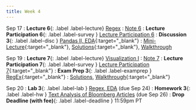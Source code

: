 ```yaml
---
title: Week 4
---
```


Sep 17
: **Lecture 6**{: .label .label-lecture} [Regex](lecture/lec06)
    : [Note 6](https://ds100.org/course-notes/regex/regex.html)
: **Lecture Participation 6**{: .label .label-survey } [Lecture Participation 6](https://app.sli.do/event/rsUHs9fC9TdGkQs6yV4e3e/embed/polls/5b7d8aed-2306-452c-b86b-661ecd29f22a)
: **Discussion 3**{: .label .label-disc } [Pandas II, EDA](https://drive.google.com/file/d/1_Vdx0mSN1tIvcS_Ggh8EHdJtm6-qnG02/view?usp=sharing){:target="_blank"}
    : [Mini-Lecture](https://www.youtube.com/watch?v=9jFqjbPLThc&list=PLQCcNQgUcDfplNp0itu2QqVjoDE9u5iow&index=3){:target="_blank"}, [Solutions](https://drive.google.com/file/d/1JEz2hBiHgrJypLcgr6NIvO9fZ60kzWuv/view?usp=sharing){:target="_blank"}, [Walkthrough](https://youtu.be/7ldQo1c43Tk?list=PLQCcNQgUcDfqmlPHfV6FB9DcGD_-G0hzV)


Sep 19
: **Lecture 7**{: .label .label-lecture} [Visualization I](lecture/lec07)
    : [Note 7](https://ds100.org/course-notes/visualization_1/visualization_1.html)
: **Lecture Participation 7**{: .label .label-survey } [Lecture Participation 7](https://app.sli.do/event/4PCmeWwgpDsW9Xw3AK9ZNY/embed/polls/23a5fd57-5b6c-409d-adef-3e493c2cbe5e){:target="_blank"}
: **Exam Prep 3**{: .label .label-examprep } [RegEx](https://drive.google.com/file/d/1jCgdlt_lQZ-0BWcQmvvmOAPNhZ4pqND2/view?usp=sharing){:target="_blank"}
    : [Solutions](https://drive.google.com/file/d/1STSj_ti-Ai169Zng-vA-Q0ZwQ6JGm-DM/view?usp=sharing), [Walkthrough](https://www.youtube.com/watch?v=0GiW-AY8Jts&list=PLQCcNQgUcDfp9alGSVc_anQKPSLA5H2S_&index=2&pp=iAQB){:target="_blank"}

Sep 20
: **Lab 3**{: .label .label-lab } [Regex, EDA](https://data100.datahub.berkeley.edu/hub/user-redirect/git-pull?repo=https%3A%2F%2Fgithub.com%2FDS-100%2Fsp25-student&urlpath=lab%2Ftree%2Fsp25-student%2Flab%2Flab03%2Flab03.ipynb&branch=main) (due Sep 24)
: **Homework 3**{: .label .label-hw } [Text Analysis of Bloomberg Articles](https://data100.datahub.berkeley.edu/hub/user-redirect/git-pull?repo=https%3A%2F%2Fgithub.com%2FDS-100%2Fsp25-student&urlpath=lab%2Ftree%2Fsp25-student%2Fhw%2Fhw03%2Fhw03_apple.ipynb&branch=main) (due Sep 26)
: **Drop Deadline (with fee)**{: .label .label-deadline } 11:59pm PT